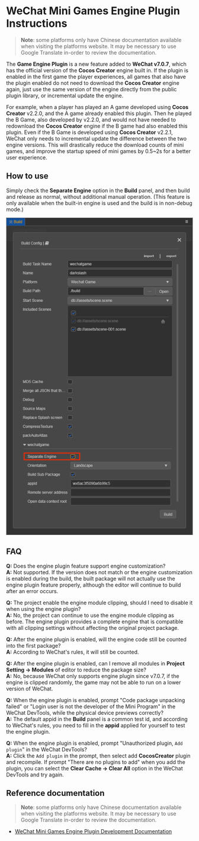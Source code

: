 # WeChat Mini Games Engine Plugin Instructions

> **Note**: some platforms only have Chinese documentation available when visiting the platforms website. It may be necessary to use Google Translate in-order to review the documentation.

The **Game Engine Plugin** is a new feature added to **WeChat v7.0.7**, which has the official version of the __Cocos Creator__ engine built in. If the plugin is enabled in the first game the player experiences, all games that also have the plugin enabled do not need to download the __Cocos Creator__ engine again, just use the same version of the engine directly from the public plugin library, or incremental update the engine.

For example, when a player has played an A game developed using __Cocos Creator__ v2.2.0, and the A game already enabled this plugin. Then he played the B Game, also developed by v2.2.0, and would not have needed to redownload the __Cocos Creator__ engine if the B game had also enabled this plugin. Even if the B Game is developed using __Cocos Creator__ v2.2.1, WeChat only needs to incremental update the difference between the two engine versions. This will drastically reduce the download counts of mini games, and improve the startup speed of mini games by 0.5~2s for a better user experience.

## How to use

Simply check the **Separate Engine** option in the **Build** panel, and then build and release as normal, without additional manual operation. (This feature is only available when the built-in engine is used and the build is in non-debug mode.)

![](./wechatgame-plugin/build-options.jpg)

## FAQ

__Q:__ Does the engine plugin feature support engine customization?<br/>
__A:__ Not supported. If the version does not match or the engine customization is enabled during the build, the built package will not actually use the engine plugin feature properly, although the editor will continue to build after an error occurs.

__Q:__ The project enable the engine module clipping, should I need to disable it when using the engine plugin?<br/>
__A:__ No, the project can continue to use the engine module clipping as before. The engine plugin provides a complete engine that is compatible with all clipping settings without affecting the original project package.

__Q:__ After the engine plugin is enabled, will the engine code still be counted into the first package?<br/>
__A:__ According to WeChat's rules, it will still be counted.

__Q:__ After the engine plugin is enabled, can I remove all modules in **Project Setting -> Modules** of editor to reduce the package size?<br/>
__A:__ No, because WeChat only supports engine plugin since v7.0.7, if the engine is clipped randomly, the game may not be able to run on a lower version of WeChat.

__Q:__ When the engine plugin is enabled, prompt "Code package unpacking failed" or "Login user is not the developer of the Mini Program" in the WeChat DevTools, while the physical device previews correctly?<br/>
__A:__ The default appid in the **Build** panel is a common test id, and according to WeChat's rules, you need to fill in the **appid** applied for yourself to test the engine plugin.

__Q:__ When the engine plugin is enabled, prompt "Unauthorized plugin, `Add plugin`" in the WeChat DevTools?<br/>
__A:__ Click the `Add plugin` in the prompt, then select add **CocosCreator** plugin and recompile. If prompt "There are no plugins to add" when you add the plugin, you can select the **Clear Cache -> Clear All** option in the WeChat DevTools and try again.

## Reference documentation

> **Note**: some platforms only have Chinese documentation available when visiting the platforms website. It may be necessary to use Google Translate in-order to review the documentation.

- [WeChat Mini Games Engine Plugin Development Documentation](https://developers.weixin.qq.com/minigame/dev/guide/base-ability/game-engine-plugin.html)
